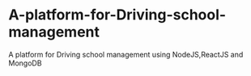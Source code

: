 # A-platform-for-Driving-school-management
A platform for Driving school management using NodeJS,ReactJS and MongoDB

